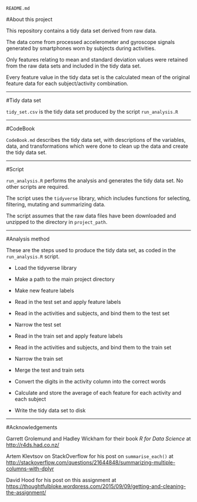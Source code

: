 `README.md`

#About this project

This repository contains a tidy data set derived from raw data. 

The data come from processed accelerometer and gyroscope signals generated by smartphones worn by subjects during activities.

Only features relating to mean and standard deviation values were retained from the raw data sets and included in the tidy data set. 

Every feature value in the tidy data set is the calculated mean of the original feature data for each subject/activity combination.

---

#Tidy data set

`tidy_set.csv` is the tidy data set produced by the script `run_analysis.R`

---

#CodeBook

`CodeBook.md` describes the tidy data set, with descriptions of the variables, data, and transformations which were done to clean up the data and create the tidy data set.

---

#Script

`run_analysis.R` performs the analysis and generates the tidy data set. No other scripts are required.

The script uses the `tidyverse` library, which includes functions for selecting, filtering, mutating and summarizing data.

The script assumes that the raw data files have been downloaded and unzipped to the directory in `project_path`.

---

#Analysis method

These are the steps used to produce the tidy data set, as coded in the `run_analysis.R` script.

* Load the tidyverse library
* Make a path to the main project directory
* Make new feature labels

* Read in the test set and apply feature labels
* Read in the activities and subjects, and bind them to the test set
* Narrow the test set

* Read in the train set and apply feature labels
* Read in the activities and subjects, and bind them to the train set
* Narrow the train set

* Merge the test and train sets
* Convert the digits in the activity column into the correct words
* Calculate and store the average of each feature for each activity and each subject
* Write the tidy data set to disk

---

#Acknowledgements

Garrett Grolemund and Hadley Wickham for their book _R for Data Science_ at http://r4ds.had.co.nz/

Artem Klevtsov on StackOverflow for his post on `summarise_each()` at http://stackoverflow.com/questions/21644848/summarizing-multiple-columns-with-dplyr

David Hood for his post on this assignment at https://thoughtfulbloke.wordpress.com/2015/09/09/getting-and-cleaning-the-assignment/









